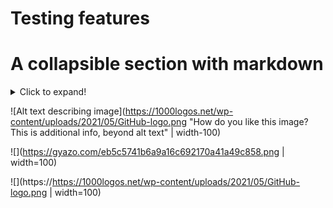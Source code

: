 # Testing features

# A collapsible section with markdown
<details>
  <summary>Click to expand!</summary>
  
  ## Heading
  1. A numbered
  2. list
     * With some
     * Sub bullets
</details>


![Alt text describing image](https://1000logos.net/wp-content/uploads/2021/05/GitHub-logo.png "How do you like this image? This is additional info, beyond alt text" | width-100)

![](https://gyazo.com/eb5c5741b6a9a16c692170a41a49c858.png | width=100)

![](https://https://1000logos.net/wp-content/uploads/2021/05/GitHub-logo.png | width=100)

